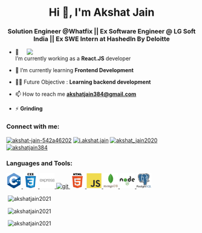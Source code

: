 <h1 align="center">Hi 👋, I'm Akshat Jain</h1>
<h3 align="center">Solution Engineer @Whatfix || Ex Software Engineer @ LG Soft India || Ex SWE Intern at HashedIn By Deloitte</h3>
<img align="right" width="450" src ="https://raw.githubusercontent.com/abhisheknaiidu/abhisheknaiidu/master/code.gif">

- 🔭 I’m currently working as a **React.JS** developer

- 🌱 I’m currently learning **Frontend Development**

- 👨‍💻 Future Objective : **Learning backend development**

- 📫 How to reach me **akshatjain384@gmail.com**

- ⚡ **Grinding**

<h3 align="left">Connect with me:</h3>
<p align="left">
<a href="https://linkedin.com/in/akshat-jain-542a46202" target="blank"><img align="center" src="https://raw.githubusercontent.com/rahuldkjain/github-profile-readme-generator/master/src/images/icons/Social/linked-in-alt.svg" alt="akshat-jain-542a46202" height="30" width="40" /></a>
<a href="https://instagram.com/i.akshat.jain" target="blank"><img align="center" src="https://raw.githubusercontent.com/rahuldkjain/github-profile-readme-generator/master/src/images/icons/Social/instagram.svg" alt="i.akshat.jain" height="30" width="40" /></a>
<a href="https://www.leetcode.com/akshat_jain2020" target="blank"><img align="center" src="https://raw.githubusercontent.com/rahuldkjain/github-profile-readme-generator/master/src/images/icons/Social/leet-code.svg" alt="akshat_jain2020" height="30" width="40" /></a>
<a href="https://auth.geeksforgeeks.org/user/akshatjain384" target="blank"><img align="center" src="https://raw.githubusercontent.com/rahuldkjain/github-profile-readme-generator/master/src/images/icons/Social/geeks-for-geeks.svg" alt="akshatjain384" height="30" width="40" /></a>
</p>

<h3 align="left">Languages and Tools:</h3>
<p align="left"> <a href="https://www.w3schools.com/cpp/" target="_blank" rel="noreferrer"> <img src="https://raw.githubusercontent.com/devicons/devicon/master/icons/cplusplus/cplusplus-original.svg" alt="cplusplus" width="40" height="40"/> </a> <a href="https://www.w3schools.com/css/" target="_blank" rel="noreferrer"> <img src="https://raw.githubusercontent.com/devicons/devicon/master/icons/css3/css3-original-wordmark.svg" alt="css3" width="40" height="40"/> </a> <a href="https://expressjs.com" target="_blank" rel="noreferrer"> <img src="https://raw.githubusercontent.com/devicons/devicon/master/icons/express/express-original-wordmark.svg" alt="express" width="40" height="40"/> </a> <a href="https://git-scm.com/" target="_blank" rel="noreferrer"> <img src="https://www.vectorlogo.zone/logos/git-scm/git-scm-icon.svg" alt="git" width="40" height="40"/> </a> <a href="https://www.w3.org/html/" target="_blank" rel="noreferrer"> <img src="https://raw.githubusercontent.com/devicons/devicon/master/icons/html5/html5-original-wordmark.svg" alt="html5" width="40" height="40"/> </a> <a href="https://developer.mozilla.org/en-US/docs/Web/JavaScript" target="_blank" rel="noreferrer"> <img src="https://raw.githubusercontent.com/devicons/devicon/master/icons/javascript/javascript-original.svg" alt="javascript" width="40" height="40"/> </a> <a href="https://www.mongodb.com/" target="_blank" rel="noreferrer"> <img src="https://raw.githubusercontent.com/devicons/devicon/master/icons/mongodb/mongodb-original-wordmark.svg" alt="mongodb" width="40" height="40"/> </a> <a href="https://nodejs.org" target="_blank" rel="noreferrer"> <img src="https://raw.githubusercontent.com/devicons/devicon/master/icons/nodejs/nodejs-original-wordmark.svg" alt="nodejs" width="40" height="40"/> </a> <a href="https://www.postgresql.org" target="_blank" rel="noreferrer"> <img src="https://raw.githubusercontent.com/devicons/devicon/master/icons/postgresql/postgresql-original-wordmark.svg" alt="postgresql" width="40" height="40"/> </a> </p>

<p>&nbsp;<img align="center" src="https://github-readme-stats.vercel.app/api/top-langs?username=akshatjain2021&show_icons=true&locale=en&layout=compact" alt="akshatjain2021" /></p>

<p>&nbsp;<img align="center" src="https://github-readme-stats.vercel.app/api?username=akshatjain2021&show_icons=true&locale=en" alt="akshatjain2021" /></p>

<p>&nbsp;<img align="center" src="https://github-readme-streak-stats.herokuapp.com/?user=akshatjain2021&" alt="akshatjain2021" /></p>
